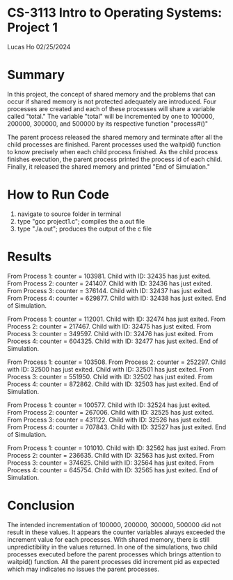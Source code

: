# CS-3113 Intro to Operating Systems: Project 1

Lucas Ho
02/25/2024

# Summary

In this project, the concept of shared memory and the problems that can occur if shared memory is not protected adequately are introduced. Four processes are created and each of these processes will share a variable called "total." The variable "total" will be incremented by one to 100000, 200000, 300000, and 500000 by its respective function "process#()"

The parent process released the shared memory and terminate after all the child processes are finished. Parent processes used the waitpid() function to know precisely when each child process finished. As the child process finishes execution, the parent process printed the process id of each child. Finally, it released the shared memory and printed "End of Simulation."

# How to Run Code

1. navigate to source folder in terminal
2. type "gcc project1.c"; compiles the a.out file
3. type "./a.out"; produces the output of the c file

# Results

From Process 1: counter = 103981.
Child with ID: 32435 has just exited.
From Process 2: counter = 241407.
Child with ID: 32436 has just exited.
From Process 3: counter = 376144.
Child with ID: 32437 has just exited.
From Process 4: counter = 629877.
Child with ID: 32438 has just exited.
End of Simulation.

From Process 1: counter = 112001.
Child with ID: 32474 has just exited.
From Process 2: counter = 217467.
Child with ID: 32475 has just exited.
From Process 3: counter = 349597.
Child with ID: 32476 has just exited.
From Process 4: counter = 604325.
Child with ID: 32477 has just exited.
End of Simulation.

From Process 1: counter = 103508.
From Process 2: counter = 252297.
Child with ID: 32500 has just exited.
Child with ID: 32501 has just exited.
From Process 3: counter = 551950.
Child with ID: 32502 has just exited.
From Process 4: counter = 872862.
Child with ID: 32503 has just exited.
End of Simulation.

From Process 1: counter = 100577.
Child with ID: 32524 has just exited.
From Process 2: counter = 267006.
Child with ID: 32525 has just exited.
From Process 3: counter = 431122.
Child with ID: 32526 has just exited.
From Process 4: counter = 707843.
Child with ID: 32527 has just exited.
End of Simulation.

From Process 1: counter = 101010.
Child with ID: 32562 has just exited.
From Process 2: counter = 236635.
Child with ID: 32563 has just exited.
From Process 3: counter = 374625.
Child with ID: 32564 has just exited.
From Process 4: counter = 645754.
Child with ID: 32565 has just exited.
End of Simulation.

# Conclusion

The intended incrementation of 100000, 200000, 300000, 500000 did not result in these values. It appears the counter variables always exceeded the increment value for each processes. With shared memory, there is still unpredictibility in the values returned. In one of the simulations, two child processes executed before the parent processes which brings attention to waitpid() function. All the parent processes did increment pid as expected which may indicates no issues the parent processes.
